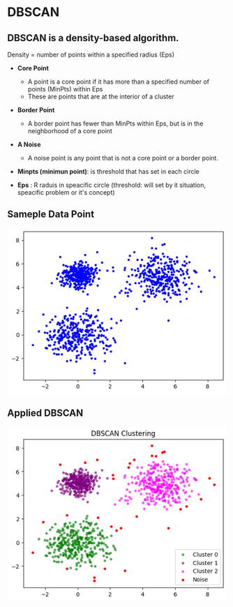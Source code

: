 # DBSCAN
## DBSCAN is a density-based algorithm.
Density = number of points within a specified radius (Eps)

- **Core Point**
     - A point is a core point if it has more than a specified number of points (MinPts) within Eps
     - These are points that are at the interior of a cluster

- **Border Point**
     - A border point has fewer than MinPts within Eps, but is in the neighborhood of a core point

- **A Noise**
     - A noise point is any point that is not a core point or a border point.


- **Minpts (minimun point)**: is threshold that has set in each circle
- **Eps** : R raduis in speacific circle (threshold: will set by it situation, speacific problem or it's concept)

## Sameple Data Point
![Alt text](sample-data-points.png)

## Applied DBSCAN
![alt text](applied-DBSCAN.png)
